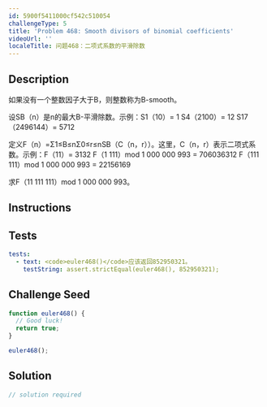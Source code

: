 ```yaml
---
id: 5900f5411000cf542c510054
challengeType: 5
title: 'Problem 468: Smooth divisors of binomial coefficients'
videoUrl: ''
localeTitle: 问题468：二项式系数的平滑除数
---
```


## Description
<section id="description">如果没有一个整数因子大于B，则整数称为B-smooth。 <p>设SB（n）是n的最大B-平滑除数。示例：S1（10）= 1 S4（2100）= 12 S17（2496144）= 5712 </p><p>定义F（n）=Σ1≤B≤nΣ0≤r≤nSB（C（n，r））。这里，C（n，r）表示二项式系数。示例：F（11）= 3132 F（1 111）mod 1 000 000 993 = 706036312 F（111 111）mod 1 000 000 993 = 22156169 </p><p>求F（11 111 111）mod 1 000 000 993。 </p></section>

## Instructions
<section id="instructions">
</section>

## Tests
<section id='tests'>

```yml
tests:
  - text: <code>euler468()</code>应该返回852950321。
    testString: assert.strictEqual(euler468(), 852950321);

```

</section>

## Challenge Seed
<section id='challengeSeed'>

<div id='js-seed'>

```js
function euler468() {
  // Good luck!
  return true;
}

euler468();

```

</div>



</section>

## Solution
<section id='solution'>

```js
// solution required
```
</section>
